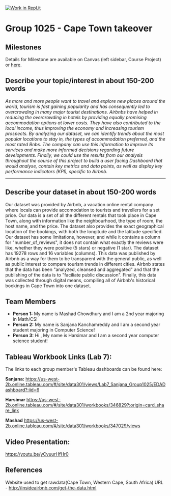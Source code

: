 [![Work in Repl.it](https://classroom.github.com/assets/work-in-replit-14baed9a392b3a25080506f3b7b6d57f295ec2978f6f33ec97e36a161684cbe9.svg)](https://classroom.github.com/online_ide?assignment_repo_id=361681&assignment_repo_type=GroupAssignmentRepo)
# Group 1025 - Cape Town takeover


## Milestones

Details for Milestone are available on Canvas (left sidebar, Course Project) or [here](https://firas.moosvi.com/courses/data301/project/milestone01.html).

## Describe your topic/interest in about 150-200 words

*As more and more people want to travel and explore new places around the world, tourism is fast gaining popularity and has consequently led to overcrowding in many major tourist destinations. Airbnbs have helped in reducing the overcrowding in hotels by providing equally promising accommodation options at lower costs. They have also contributed to the local income, thus improving the economy and increasing tourism prospects. By analyzing our dataset, we can identify trends about the most popular locations to stay in, the types of accommodation preferred, and the most rated Bnbs. The company can use this information to improve its services and make more informed decisions regarding future developments. Finally, we could use the results from our analysis throughout the course of this project to build a user facing Dashboard that would analyse, contain key metrics and data points, as well as display key performance indicators (KPI), specific to Airbnb.*

---

## Describe your dataset in about 150-200 words

Our dataset was provided by Airbnb, a vacation online rental company where locals can provide accomodation to tourists and travellers for a set price. Our data is a set of all the different rentals that took place in Cape Town, along with information like the neighbourhood, the type of room, the host name, and the price. The dataset also provides the exact geographical location of the bookings, with both the longitude and the latitude specified. Our dataset has some limitations, however, and while it contains a column for "number_of_reviews", it does not contain what exactly the reviews were like, whether they were positive (5 stars) or negative (1 star). The dataset has 19278 rows and 16 variables (columns). This data was published by Airbnb as a way for them to be transparent with the general public, as well as public interest to compare tourism trends in different cities. Airbnb states that the data has been "analyzed, cleansed and aggregated" and that the publishing of the data is to "faciliate public discussion". Finally, this data was collected through digital means, compiling all of Airbnb's historical bookings in Cape Town into one dataset. 

## Team Members

- **Person 1:** My name is Mashad Chowdhury and I am a 2nd year majoring in Math/CS!  
- **Person 2:** My name is Sanjana Kanchamreddy and I am a second year student majoring in Computer Science!
- **Person 3:** Hi , My name is Harsimar and I am a second year computer science student!

## Tableau Workbook Links (Lab 7):

The links to each group member's Tableau dashboards can be found here:

**Sanjana:** https://us-west-2b.online.tableau.com/#/site/data301/views/Lab7_Sanjana_Group1025/EDADashboard?:iid=6

**Harsimar** https://us-west-2b.online.tableau.com/#/site/data301/workbooks/346829?:origin=card_share_link

**Mashad** https://us-west-2b.online.tableau.com/#/site/data301/workbooks/347029/views

## Video Presentation:

https://youtu.be/yCvuurHfHr0

## References

Website used to get rawdata(Cape Town, Western Cape, South Africa)
URL - http://insideairbnb.com/get-the-data.html
